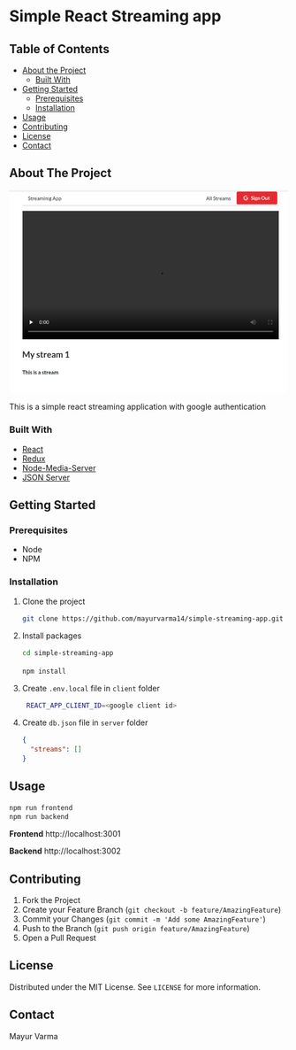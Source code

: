 # Simple React Streaming app

## Table of Contents

- [About the Project](#about-the-project)
  - [Built With](#built-with)
- [Getting Started](#getting-started)
  - [Prerequisites](#prerequisites)
  - [Installation](#installation)
- [Usage](#usage)
- [Contributing](#contributing)
- [License](#license)
- [Contact](#contact)

## About The Project

![Screenshot](./documentation/images/view-stream.png)

This is a simple react streaming application with google authentication

### Built With

- [React](https://reactjs.org)
- [Redux](https://redux.js.org)
- [Node-Media-Server](https://github.com/illuspas/Node-Media-Server)
- [JSON Server](https://github.com/typicode/json-server)

## Getting Started

### Prerequisites

- Node
- NPM

### Installation

1. Clone the project

   ```bash
   git clone https://github.com/mayurvarma14/simple-streaming-app.git
   ```

2. Install packages

   ```bash
   cd simple-streaming-app

   npm install
   ```

3. Create `.env.local` file in `client` folder

   ```bash
    REACT_APP_CLIENT_ID=<google client id>
   ```

4. Create `db.json` file in `server` folder

   ```json
   {
     "streams": []
   }
   ```

## Usage

```bash
npm run frontend
npm run backend
```

**Frontend** http://localhost:3001

**Backend** http://localhost:3002

## Contributing

1. Fork the Project
2. Create your Feature Branch (`git checkout -b feature/AmazingFeature`)
3. Commit your Changes (`git commit -m 'Add some AmazingFeature'`)
4. Push to the Branch (`git push origin feature/AmazingFeature`)
5. Open a Pull Request

## License

Distributed under the MIT License. See `LICENSE` for more information.

## Contact

Mayur Varma
